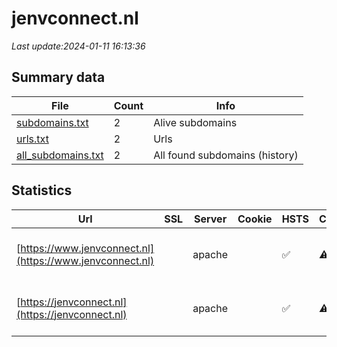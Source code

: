 # jenvconnect.nl
*Last update:2024-01-11 16:13:36*
## Summary data
| File       | Count | Info |
|------------|-------|------|
|[subdomains.txt](/data/jenvconnect/subdomains.txt)|2|Alive subdomains|
|[urls.txt](/data/jenvconnect/urls.txt)|2|Urls|
|[all_subdomains.txt](/data/jenvconnect/all_subdomains.txt)|2|All found subdomains (history)|
## Statistics
| Url | SSL | Server | Cookie | HSTS | CSP | XFO | XXP | RP | Tech |
|------------|-------|------|------|------|------|------|------|------|------|
|[https://www.jenvconnect.nl](https://www.jenvconnect.nl)| |apache| |:white_check_mark: |:warning: |:white_check_mark: |:white_check_mark: |:white_check_mark: |Apache HTTP Server H...|
|[https://jenvconnect.nl](https://jenvconnect.nl)| |apache| |:white_check_mark: |:warning: |:white_check_mark: |:white_check_mark: |:white_check_mark: |Apache HTTP Server H...|